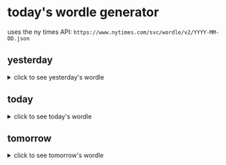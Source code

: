 # today's wordle generator

uses the ny times API: `https://www.nytimes.com/svc/wordle/v2/YYYY-MM-DD.json`

## yesterday

<details>
    <summary>click to see yesterday's wordle</summary>

    brief

</details>

## today

<details>
    <summary>click to see today's wordle</summary>

    route

</details>

## tomorrow

<details>
    <summary>click to see tomorrow's wordle</summary>

    heard

</details>
